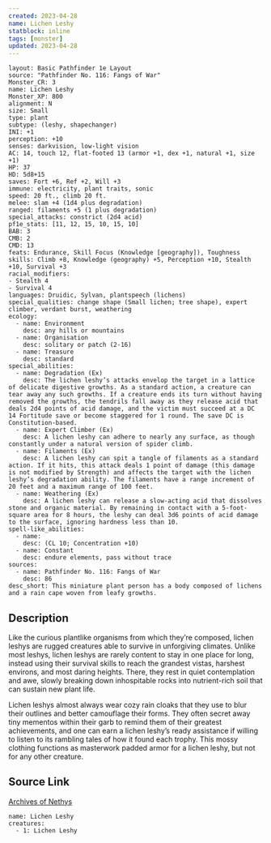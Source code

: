 ```yaml
---
created: 2023-04-28
name: Lichen Leshy
statblock: inline
tags: [monster]
updated: 2023-04-28
---
```

```statblock
layout: Basic Pathfinder 1e Layout
source: "Pathfinder No. 116: Fangs of War"
Monster_CR: 3
name: Lichen Leshy
Monster_XP: 800
alignment: N
size: Small
type: plant
subtype: (leshy, shapechanger)
INI: +1
perception: +10
senses: darkvision, low-light vision
AC: 14, touch 12, flat-footed 13 (armor +1, dex +1, natural +1, size +1)
HP: 37
HD: 5d8+15
saves: Fort +6, Ref +2, Will +3
immune: electricity, plant traits, sonic
speed: 20 ft., climb 20 ft.
melee: slam +4 (1d4 plus degradation)
ranged: filaments +5 (1 plus degradation)
special_attacks: constrict (2d4 acid)
pf1e_stats: [11, 12, 15, 10, 15, 10]
BAB: 3
CMB: 2
CMD: 13
feats: Endurance, Skill Focus (Knowledge [geography]), Toughness
skills: Climb +8, Knowledge (geography) +5, Perception +10, Stealth +10, Survival +3
racial_modifiers:
- Stealth 4
- Survival 4
languages: Druidic, Sylvan, plantspeech (lichens)
special_qualities: change shape (Small lichen; tree shape), expert climber, verdant burst, weathering
ecology:
  - name: Environment
    desc: any hills or mountains
  - name: Organisation
    desc: solitary or patch (2-16)
  - name: Treasure
    desc: standard
special_abilities:
  - name: Degradation (Ex)
    desc: The lichen leshy’s attacks envelop the target in a lattice of delicate digestive growths. As a standard action, a creature can tear away any such growths. If a creature ends its turn without having removed the growths, the tendrils fall away as they release acid that deals 2d4 points of acid damage, and the victim must succeed at a DC 14 Fortitude save or become staggered for 1 round. The save DC is Constitution-based.
  - name: Expert Climber (Ex)
    desc: A lichen leshy can adhere to nearly any surface, as though constantly under a natural version of spider climb.
  - name: Filaments (Ex)
    desc: A lichen leshy can spit a tangle of filaments as a standard action. If it hits, this attack deals 1 point of damage (this damage is not modified by Strength) and affects the target with the lichen leshy’s degradation ability. The filaments have a range increment of 20 feet and a maximum range of 100 feet.
  - name: Weathering (Ex)
    desc: A lichen leshy can release a slow-acting acid that dissolves stone and organic material. By remaining in contact with a 5-foot-square area for 8 hours, the leshy can deal 3d6 points of acid damage to the surface, ignoring hardness less than 10.
spell-like_abilities:
  - name:
    desc: (CL 10; Concentration +10)
  - name: Constant
    desc: endure elements, pass without trace
sources:
  - name: Pathfinder No. 116: Fangs of War
    desc: 86
desc_short: This miniature plant person has a body composed of lichens and a rain cape woven from leafy growths.
```
## Description
Like the curious plantlike organisms from which they’re composed, lichen leshys are rugged creatures able to survive in unforgiving climates. Unlike most leshys, lichen leshys are rarely content to stay in one place for long, instead using their survival skills to reach the grandest vistas, harshest environs, and most daring heights. There, they rest in quiet contemplation and awe, slowly breaking down inhospitable rocks into nutrient-rich soil that can sustain new plant life.

Lichen leshys almost always wear cozy rain cloaks that they use to blur their outlines and better camouflage their forms. They often secret away tiny mementos within their garb to remind them of their greatest achievements, and one can earn a lichen leshy’s ready assistance if willing to listen to its rambling tales of how it found each trophy. This mossy clothing functions as masterwork padded armor for a lichen leshy, but not for any other creature.
## Source Link
[Archives of Nethys](https://aonprd.com/MonsterDisplay.aspx?ItemName=Lichen%20Leshy)
```encounter-table
name: Lichen Leshy
creatures:
  - 1: Lichen Leshy
```
